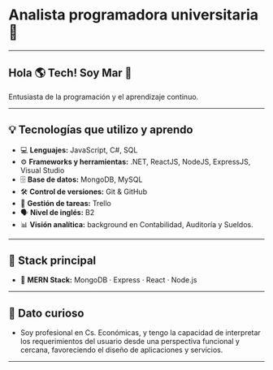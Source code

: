 # Analista programadora universitaria 🚀
---
## Hola 🌎 Tech! Soy Mar 👋

Entusiasta de la programación y el aprendizaje continuo. 

---
## 💡 Tecnologías que utilizo y aprendo

- 💻 **Lenguajes:** JavaScript, C#, SQL
- ⚙️ **Frameworks y herramientas:** .NET, ReactJS, NodeJS, ExpressJS, Visual Studio
- 🗄️ **Base de datos:** MongoDB, MySQL
- 🛠️ **Control de versiones:** Git & GitHub
- 🧠 **Gestión de tareas:** Trello
- 🗣️ **Nivel de inglés:** B2
- 📊 **Visión analítica:** background en Contabilidad, Auditoría y Sueldos.
  
---
## 🔧 Stack principal

- 🧩 **MERN Stack:** MongoDB · Express · React · Node.js
---

## 🧐 Dato curioso

- Soy profesional en Cs. Económicas, y tengo la capacidad de interpretar los requerimientos del usuario desde una perspectiva funcional y cercana, favoreciendo el diseño de aplicaciones y servicios.

---

<!--
**marJobse/marJobse** is a ✨ _special_ ✨ repository because its `README.md` (this file) appears on your GitHub profile.

Here are some ideas to get you started:

- 🔭 I’m currently working on ...
- 🌱 I’m currently learning ...
- 👯 I’m looking to collaborate on ...
- 🤔 I’m looking for help with ...
- 💬 Ask me about ...
- 📫 How to reach me: ...
- 😄 Pronouns: ...
- ⚡ Fun fact: ...
-->
